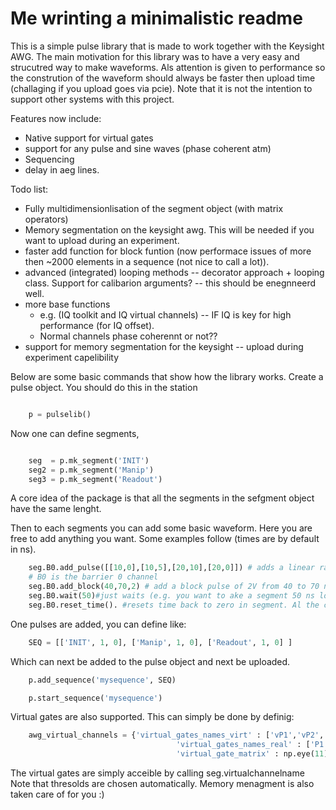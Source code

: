 # Me wrinting a minimalistic readme

This is a simple pulse library that is made to work together with the Keysight AWG. The main motivation for this library was to have a very easy and strucutred way to make waveforms. Als attention is given to performance so the constrution of the waveform should always be faster then upload time (challaging if you upload goes via pcie). Note that it is not the intention to support other systems with this project. 

Features now include:
* Native support for virtual gates
* support for any pulse and sine waves (phase coherent atm)
* Sequencing
* delay in aeg lines.

Todo list:
* Fully multidimensionlisation of the segment object (with matrix operators)
* Memory segmentation on the keysight awg. This will be needed if you want to upload during an experiment.
* faster add function for block funtion (now performace issues of more then ~2000 elements in a sequence (not nice to call a lot)).
* advanced (integrated) looping methods -- decorator approach + looping class. Support for calibarion arguments? -- this should be enegnneerd well.
* more base functions
	* e.g. (IQ toolkit and IQ virtual channels) -- IF IQ is key for high performance (for IQ offset).
	* Normal channels phase coherennt or not??
* support for memory segmentation for the keysight -- upload during experiment capelibility

Below are some basic commands that show how the library works. 
Create a pulse object. You should do this in the station
```python

	p = pulselib()
```

Now one can define segments,
```python

	seg  = p.mk_segment('INIT')
	seg2 = p.mk_segment('Manip')
	seg3 = p.mk_segment('Readout')
```
A core idea of the package is that all the segments in the sefgment object have the same lenght.

Then to each segments you can add some basic waveform. Here you are free to add anything you want. 
Some examples follow (times are by default in ns).
```python
	seg.B0.add_pulse([[10,0],[10,5],[20,10],[20,0]]) # adds a linear ramp from 10 to 20 ns with amplitude of 5 to 10.
	# B0 is the barrier 0 channel
	seg.B0.add_block(40,70,2) # add a block pulse of 2V from 40 to 70 ns, to whaterver waveform is already there
	seg.B0.wait(50)#just waits (e.g. you want to ake a segment 50 ns longer)
	seg.B0.reset_time(). #resets time back to zero in segment. Al the commannds we ran before will get a negative time. 
```

One pulses are added, you can define like:
```python
	SEQ = [['INIT', 1, 0], ['Manip', 1, 0], ['Readout', 1, 0] ]
```

Which can next be added to the pulse object and next be uploaded.
```python
	p.add_sequence('mysequence', SEQ)

	p.start_sequence('mysequence')
```
Virtual gates are also supported. This can simply be done by definig:
```python
	awg_virtual_channels = {'virtual_gates_names_virt' : ['vP1','vP2','vP3','vP4','vP5','vB0','vB1','vB2','vB3','vB4','vB5'],
									 'virtual_gates_names_real' : ['P1','P2','P3','P4','P5','B0','B1','B2','B3','B4','B5'],
									 'virtual_gate_matrix' : np.eye(11)}
```
The virtual gates are simply acceible by calling seg.virtualchannelname
Note that thresolds are chosen automatically. Memory menagment is also taken care of for you  :)
